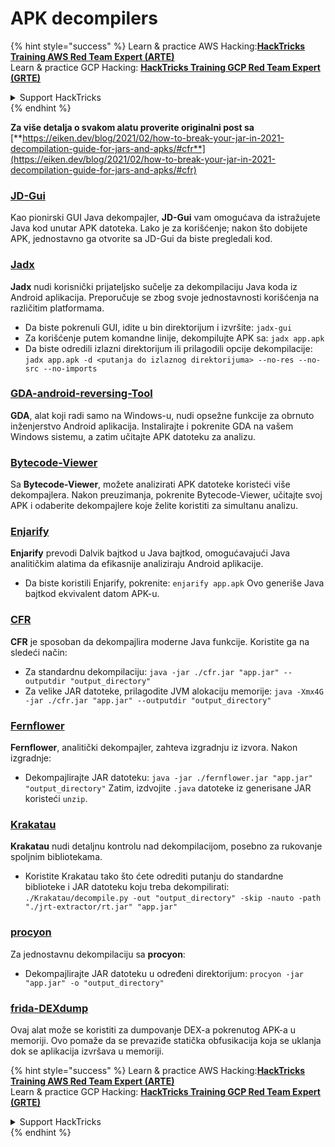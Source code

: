 # APK decompilers

{% hint style="success" %}
Learn & practice AWS Hacking:<img src="../../.gitbook/assets/arte.png" alt="" data-size="line">[**HackTricks Training AWS Red Team Expert (ARTE)**](https://training.hacktricks.xyz/courses/arte)<img src="../../.gitbook/assets/arte.png" alt="" data-size="line">\
Learn & practice GCP Hacking: <img src="../../.gitbook/assets/grte.png" alt="" data-size="line">[**HackTricks Training GCP Red Team Expert (GRTE)**<img src="../../.gitbook/assets/grte.png" alt="" data-size="line">](https://training.hacktricks.xyz/courses/grte)

<details>

<summary>Support HackTricks</summary>

* Check the [**subscription plans**](https://github.com/sponsors/carlospolop)!
* **Join the** 💬 [**Discord group**](https://discord.gg/hRep4RUj7f) or the [**telegram group**](https://t.me/peass) or **follow** us on **Twitter** 🐦 [**@hacktricks\_live**](https://twitter.com/hacktricks\_live)**.**
* **Share hacking tricks by submitting PRs to the** [**HackTricks**](https://github.com/carlospolop/hacktricks) and [**HackTricks Cloud**](https://github.com/carlospolop/hacktricks-cloud) github repos.

</details>
{% endhint %}

**Za više detalja o svakom alatu proverite originalni post sa** [**https://eiken.dev/blog/2021/02/how-to-break-your-jar-in-2021-decompilation-guide-for-jars-and-apks/#cfr**](https://eiken.dev/blog/2021/02/how-to-break-your-jar-in-2021-decompilation-guide-for-jars-and-apks/#cfr)

### [JD-Gui](https://github.com/java-decompiler/jd-gui)

Kao pionirski GUI Java dekompajler, **JD-Gui** vam omogućava da istražujete Java kod unutar APK datoteka. Lako je za korišćenje; nakon što dobijete APK, jednostavno ga otvorite sa JD-Gui da biste pregledali kod.

### [Jadx](https://github.com/skylot/jadx)

**Jadx** nudi korisnički prijateljsko sučelje za dekompilaciju Java koda iz Android aplikacija. Preporučuje se zbog svoje jednostavnosti korišćenja na različitim platformama.

* Da biste pokrenuli GUI, idite u bin direktorijum i izvršite: `jadx-gui`
* Za korišćenje putem komandne linije, dekompilujte APK sa: `jadx app.apk`
* Da biste odredili izlazni direktorijum ili prilagodili opcije dekompilacije: `jadx app.apk -d <putanja do izlaznog direktorijuma> --no-res --no-src --no-imports`

### [GDA-android-reversing-Tool](https://github.com/charles2gan/GDA-android-reversing-Tool)

**GDA**, alat koji radi samo na Windows-u, nudi opsežne funkcije za obrnuto inženjerstvo Android aplikacija. Instalirajte i pokrenite GDA na vašem Windows sistemu, a zatim učitajte APK datoteku za analizu.

### [Bytecode-Viewer](https://github.com/Konloch/bytecode-viewer/releases)

Sa **Bytecode-Viewer**, možete analizirati APK datoteke koristeći više dekompajlera. Nakon preuzimanja, pokrenite Bytecode-Viewer, učitajte svoj APK i odaberite dekompajlere koje želite koristiti za simultanu analizu.

### [Enjarify](https://github.com/Storyyeller/enjarify)

**Enjarify** prevodi Dalvik bajtkod u Java bajtkod, omogućavajući Java analitičkim alatima da efikasnije analiziraju Android aplikacije.

* Da biste koristili Enjarify, pokrenite: `enjarify app.apk` Ovo generiše Java bajtkod ekvivalent datom APK-u.

### [CFR](https://github.com/leibnitz27/cfr)

**CFR** je sposoban da dekompajlira moderne Java funkcije. Koristite ga na sledeći način:

* Za standardnu dekompilaciju: `java -jar ./cfr.jar "app.jar" --outputdir "output_directory"`
* Za velike JAR datoteke, prilagodite JVM alokaciju memorije: `java -Xmx4G -jar ./cfr.jar "app.jar" --outputdir "output_directory"`

### [Fernflower](https://github.com/JetBrains/intellij-community/tree/master/plugins/java-decompiler/engine)

**Fernflower**, analitički dekompajler, zahteva izgradnju iz izvora. Nakon izgradnje:

* Dekompajlirajte JAR datoteku: `java -jar ./fernflower.jar "app.jar" "output_directory"` Zatim, izdvojite `.java` datoteke iz generisane JAR koristeći `unzip`.

### [Krakatau](https://github.com/Storyyeller/Krakatau)

**Krakatau** nudi detaljnu kontrolu nad dekompilacijom, posebno za rukovanje spoljnim bibliotekama.

* Koristite Krakatau tako što ćete odrediti putanju do standardne biblioteke i JAR datoteku koju treba dekompilirati: `./Krakatau/decompile.py -out "output_directory" -skip -nauto -path "./jrt-extractor/rt.jar" "app.jar"`

### [procyon](https://github.com/mstrobel/procyon)

Za jednostavnu dekompilaciju sa **procyon**:

* Dekompajlirajte JAR datoteku u određeni direktorijum: `procyon -jar "app.jar" -o "output_directory"`

### [frida-DEXdump](https://github.com/hluwa/frida-dexdump)

Ovaj alat može se koristiti za dumpovanje DEX-a pokrenutog APK-a u memoriji. Ovo pomaže da se prevaziđe statička obfusikacija koja se uklanja dok se aplikacija izvršava u memoriji.

{% hint style="success" %}
Learn & practice AWS Hacking:<img src="../../.gitbook/assets/arte.png" alt="" data-size="line">[**HackTricks Training AWS Red Team Expert (ARTE)**](https://training.hacktricks.xyz/courses/arte)<img src="../../.gitbook/assets/arte.png" alt="" data-size="line">\
Learn & practice GCP Hacking: <img src="../../.gitbook/assets/grte.png" alt="" data-size="line">[**HackTricks Training GCP Red Team Expert (GRTE)**<img src="../../.gitbook/assets/grte.png" alt="" data-size="line">](https://training.hacktricks.xyz/courses/grte)

<details>

<summary>Support HackTricks</summary>

* Check the [**subscription plans**](https://github.com/sponsors/carlospolop)!
* **Join the** 💬 [**Discord group**](https://discord.gg/hRep4RUj7f) or the [**telegram group**](https://t.me/peass) or **follow** us on **Twitter** 🐦 [**@hacktricks\_live**](https://twitter.com/hacktricks\_live)**.**
* **Share hacking tricks by submitting PRs to the** [**HackTricks**](https://github.com/carlospolop/hacktricks) and [**HackTricks Cloud**](https://github.com/carlospolop/hacktricks-cloud) github repos.

</details>
{% endhint %}

